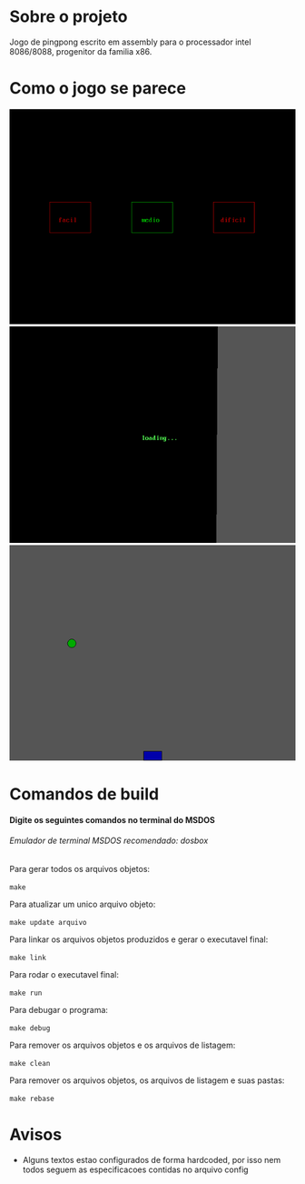 # Sobre o projeto
Jogo de pingpong escrito em assembly para o processador intel 8086/8088, progenitor da familia x86.

# Como o jogo se parece
![Menu inicial](/ASSETS/menu.png)
![Tela de carregamento](/ASSETS/loading-screen.png)
![Jogo](/ASSETS/gameplay.png)

# Comandos de build
#### Digite os seguintes comandos no terminal do MSDOS
###### Emulador de terminal MSDOS recomendado: dosbox

Para gerar todos os arquivos objetos:

`make`

Para atualizar um unico arquivo objeto:

`make update arquivo`

Para linkar os arquivos objetos produzidos e gerar o executavel final:

`make link`

Para rodar o executavel final:

`make run`

Para debugar o programa:

`make debug`

Para remover os arquivos objetos e os arquivos de listagem:

`make clean`

Para remover os arquivos objetos, os arquivos de listagem e suas pastas:

`make rebase`

# Avisos
- Alguns textos estao configurados de forma hardcoded, por isso nem todos seguem as especificacoes contidas no arquivo config
